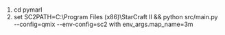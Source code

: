 #
1. cd pymarl
2. set SC2PATH=C:\Program Files (x86)\StarCraft II && python src/main.py --config=qmix --env-config=sc2 with env_args.map_name=3m
